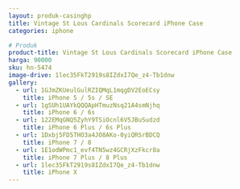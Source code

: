 ```yaml
---
layout: produk-casinghp
title: Vintage St Lous Cardinals Scorecard iPhone Case
categories: iphone

# Produk
product-title: Vintage St Lous Cardinals Scorecard iPhone Case
harga: 90000
sku: hn-5474
image-drive: 1lec35FkT2919s8IZdxI7Qe_z4-Tb1dnw
gallery:
  - url: 1GJmZKUeulGulRZIQMqL1mqgDV2EoECsy
    title: iPhone 5 / 5s / SE
  - url: 1gSUh1UAYkQQQApHTmuzNsq21A4smNjhq
    title: iPhone 6 / 6s
  - url: 122EMqGNQ5ZyhY9TSiOcnl6V5JBuSudzd
    title: iPhone 6 Plus / 6s Plus
  - url: 1Dxbj5FD5THO3a4JO8AKo-0yiQRSrBDCQ
    title: iPhone 7 / 8
  - url: 1E1odWPmc1_evf4TN5wz4GCRjXzFkcr8a
    title: iPhone 7 Plus / 8 Plus
  - url: 1lec35FkT2919s8IZdxI7Qe_z4-Tb1dnw
    title: iPhone X
---
```

